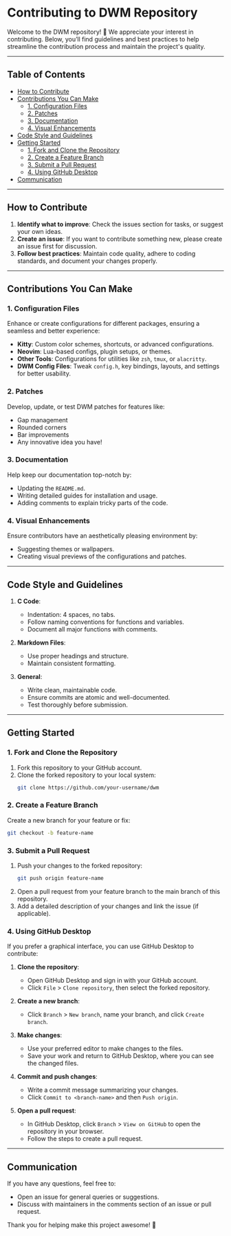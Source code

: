 # Contributing to DWM Repository

Welcome to the DWM repository! 🎉 We appreciate your interest in contributing. Below, you’ll find guidelines and best practices to help streamline the contribution process and maintain the project's quality.

---

## Table of Contents
- [How to Contribute](#how-to-contribute)
- [Contributions You Can Make](#contributions-you-can-make)
  - [1. Configuration Files](#1-configuration-files)
  - [2. Patches](#2-patches)
  - [3. Documentation](#3-documentation)
  - [4. Visual Enhancements](#4-visual-enhancements)
- [Code Style and Guidelines](#code-style-and-guidelines)
- [Getting Started](#getting-started)
  - [1. Fork and Clone the Repository](#1-fork-and-clone-the-repository)
  - [2. Create a Feature Branch](#2-create-a-feature-branch)
  - [3. Submit a Pull Request](#3-submit-a-pull-request)
  - [4. Using GitHub Desktop](#4-using-github-desktop)
- [Communication](#communication)

---

## How to Contribute
1. **Identify what to improve**: Check the issues section for tasks, or suggest your own ideas.
2. **Create an issue**: If you want to contribute something new, please create an issue first for discussion.
3. **Follow best practices**: Maintain code quality, adhere to coding standards, and document your changes properly.

---

## Contributions You Can Make

### 1. Configuration Files
Enhance or create configurations for different packages, ensuring a seamless and better experience:
- **Kitty**: Custom color schemes, shortcuts, or advanced configurations.
- **Neovim**: Lua-based configs, plugin setups, or themes.
- **Other Tools**: Configurations for utilities like `zsh`, `tmux`, or `alacritty`.
- **DWM Config Files**: Tweak `config.h`, key bindings, layouts, and settings for better usability.

### 2. Patches
Develop, update, or test DWM patches for features like:
- Gap management
- Rounded corners
- Bar improvements
- Any innovative idea you have!

### 3. Documentation
Help keep our documentation top-notch by:
- Updating the `README.md`.
- Writing detailed guides for installation and usage.
- Adding comments to explain tricky parts of the code.

### 4. Visual Enhancements
Ensure contributors have an aesthetically pleasing environment by:
- Suggesting themes or wallpapers.
- Creating visual previews of the configurations and patches.

---

## Code Style and Guidelines
1. **C Code**:
   - Indentation: 4 spaces, no tabs.
   - Follow naming conventions for functions and variables.
   - Document all major functions with comments.

2. **Markdown Files**:
   - Use proper headings and structure.
   - Maintain consistent formatting.

3. **General**:
   - Write clean, maintainable code.
   - Ensure commits are atomic and well-documented.
   - Test thoroughly before submission.

---

## Getting Started

### 1. Fork and Clone the Repository
1. Fork this repository to your GitHub account.
2. Clone the forked repository to your local system:
   ```bash
   git clone https://github.com/your-username/dwm
   ```

### 2. Create a Feature Branch
Create a new branch for your feature or fix:
```bash
git checkout -b feature-name
```

### 3. Submit a Pull Request
1. Push your changes to the forked repository:
   ```bash
   git push origin feature-name
   ```
2. Open a pull request from your feature branch to the main branch of this repository.
3. Add a detailed description of your changes and link the issue (if applicable).

### 4. Using GitHub Desktop
If you prefer a graphical interface, you can use GitHub Desktop to contribute:
1. **Clone the repository**:
   - Open GitHub Desktop and sign in with your GitHub account.
   - Click `File` > `Clone repository`, then select the forked repository.

2. **Create a new branch**:
   - Click `Branch` > `New branch`, name your branch, and click `Create branch`.

3. **Make changes**:
   - Use your preferred editor to make changes to the files.
   - Save your work and return to GitHub Desktop, where you can see the changed files.

4. **Commit and push changes**:
   - Write a commit message summarizing your changes.
   - Click `Commit to <branch-name>` and then `Push origin`.

5. **Open a pull request**:
   - In GitHub Desktop, click `Branch` > `View on GitHub` to open the repository in your browser.
   - Follow the steps to create a pull request.

---

## Communication
If you have any questions, feel free to:
- Open an issue for general queries or suggestions.
- Discuss with maintainers in the comments section of an issue or pull request.

Thank you for helping make this project awesome! 💖

